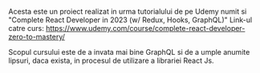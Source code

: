 Acesta este un proiect realizat in urma tutorialului de pe Udemy numit si "Complete React Developer in 2023 (w/ Redux, Hooks, GraphQL)"
Link-ul catre curs: https://www.udemy.com/course/complete-react-developer-zero-to-mastery/

Scopul cursului este de a invata mai bine GraphQL si de a umple anumite lipsuri, daca exista, in procesul de utilizare a librariei React Js.
